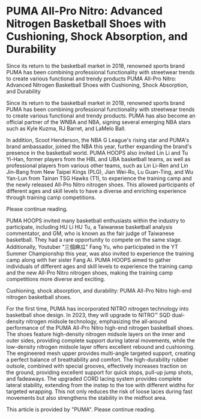 #  PUMA All-Pro Nitro: Advanced Nitrogen Basketball Shoes with Cushioning, Shock Absorption, and Durability

Since its return to the basketball market in 2018, renowned sports brand PUMA has been combining professional functionality with streetwear trends to create various functional and trendy products 
  PUMA All-Pro Nitro: Advanced Nitrogen Basketball Shoes with Cushioning, Shock Absorption, and Durability

Since its return to the basketball market in 2018, renowned sports brand PUMA has been combining professional functionality with streetwear trends to create various functional and trendy products. PUMA has also become an official partner of the WNBA and NBA, signing several emerging NBA stars such as Kyle Kuzma, RJ Barret, and LaMelo Ball.

In addition, Scoot Henderson, the NBA G League's rising star and PUMA's brand ambassador, joined the NBA this year, further expanding the brand's presence in the basketball world. PUMA HOOPS also invited Lin Li and Tu Yi-Han, former players from the HBL and UBA basketball teams, as well as professional players from various other teams, such as Lin Li-Ren and Lin Jin-Bang from New Taipei Kings (PLG), Jian Wei-Ru, Lu Guan-Ting, and Wu Yan-Lun from Tainan TSG Hawks (T1), to experience the training camp and the newly released All-Pro Nitro nitrogen shoes. This allowed participants of different ages and skill levels to have a diverse and enriching experience through training camp competitions.

Please continue reading.

PUMA HOOPS invited many basketball enthusiasts within the industry to participate, including HU Li HU Tu, a Taiwanese basketball analysis commentator, and GM, who is known as the fair judge of Taiwanese basketball. They had a rare opportunity to compete on the same stage. Additionally, Youtuber "三個麻瓜" Fang Yu, who participated in the YT Summer Championship this year, was also invited to experience the training camp along with her sister Fang Ai. PUMA HOOPS aimed to gather individuals of different ages and skill levels to experience the training camp and the new All-Pro Nitro nitrogen shoes, making the training camp competitions more diverse and exciting.

Cushioning, shock absorption, and durability: PUMA All-Pro Nitro high-end nitrogen basketball shoes.

For the first time, PUMA has incorporated NITRO nitrogen technology into basketball shoe design. In 2023, they will upgrade to NITRO™ SQD dual-density nitrogen midsole technology, emphasizing the all-around performance of the PUMA All-Pro Nitro high-end nitrogen basketball shoes. The shoes feature high-density nitrogen midsole layers on the inner and outer sides, providing complete support during lateral movements, while the low-density nitrogen midsole layer offers excellent rebound and cushioning. The engineered mesh upper provides multi-angle targeted support, creating a perfect balance of breathability and comfort. The high-durability rubber outsole, combined with special grooves, effectively increases traction on the ground, providing excellent support for quick stops, pull-up jump shots, and fadeaways. The upgraded CORD lacing system provides complete lateral stability, extending from the instep to the toe with different widths for targeted wrapping. This not only reduces the risk of loose laces during fast movements but also strengthens the stability in the midfoot area.

This article is provided by "PUMA". Please continue reading.